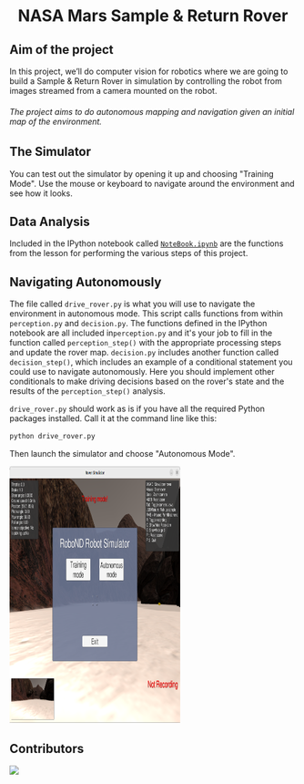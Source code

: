 [image_0]: ./misc/rover_image.jpg

<h1 align="center">NASA Mars Sample & Return Rover</h1>

## Aim of the project

In this project, we’ll do computer vision for robotics where we are going to build a Sample & Return Rover in simulation by controlling the robot from images streamed from a camera mounted on the robot.
###### The project aims to do autonomous mapping and navigation given an initial map of the environment.

## The Simulator
 
You can test out the simulator by opening it up and choosing "Training Mode".  Use the mouse or keyboard to navigate around the environment and see how it looks.


## Data Analysis
Included in the IPython notebook called <code>[NoteBook.ipynb](https://github.com/engRana404/Mars-Search-Robot/blob/main/NoteBook.ipynb)</code> are the functions from the lesson for performing the various steps of this project.

## Navigating Autonomously
The file called `drive_rover.py` is what you will use to navigate the environment in autonomous mode.  This script calls functions from within `perception.py` and `decision.py`.  The functions defined in the IPython notebook are all included in`perception.py` and it's your job to fill in the function called `perception_step()` with the appropriate processing steps and update the rover map. `decision.py` includes another function called `decision_step()`, which includes an example of a conditional statement you could use to navigate autonomously.  Here you should implement other conditionals to make driving decisions based on the rover's state and the results of the `perception_step()` analysis.

`drive_rover.py` should work as is if you have all the required Python packages installed. Call it at the command line like this: 

```sh
python drive_rover.py
```  

Then launch the simulator and choose "Autonomous Mode".  

<img
  src="https://github.com/engRana404/Mars-Search-Robot/blob/main/Pictures/environment.png" width = 600 height = 450
  title="Screenshot for Phase 1"
  style="display: inline-block; margin: 0 auto; max-width: 300px">


## Contributors

<a href = "https://github.com/engRana404/Mars-Search-Robot/graphs/contributors">
  <img src = "https://contrib.rocks/image?repo=engRana404/Mars-Search-Robot"/>
</a>
